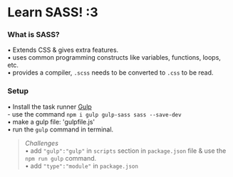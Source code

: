 # Learn SASS! :3

### What is SASS?

• Extends CSS & gives extra features. <br>
• uses common programming constructs like variables, functions, loops, etc. <br>
• provides a compiler, `.scss` needs to be converted to `.css` to be read. <br>

### Setup

• Install the task runner [Gulp](https://gulpjs.com "Gulp's Homepage") <br>
   \- use the command `npm i gulp gulp-sass sass --save-dev` <br>
• make a gulp file: 'gulpfile.js' <br>
• run the `gulp` command in terminal. <br>
> *Challenges* <br>
> • add `"gulp":"gulp"` in `scripts` section in `package.json` file & use the `npm run gulp` command. <br>
> • add `"type":"module"` in `package.json`

